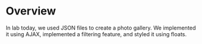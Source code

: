 # Overview
In lab today, we used JSON files to create a photo gallery. We implemented it using AJAX, implemented a filtering feature, and styled it using floats.
